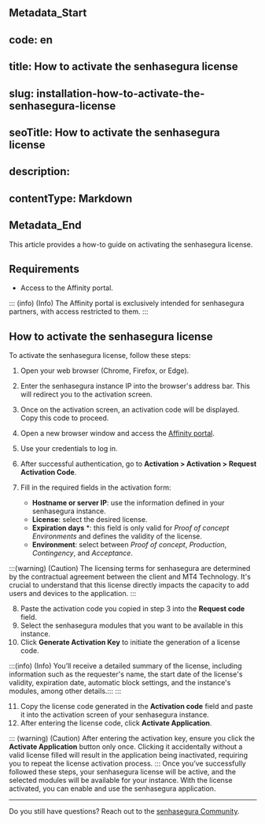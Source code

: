 ## Metadata_Start 
## code: en
## title: How to activate the senhasegura license 
## slug: installation-how-to-activate-the-senhasegura-license 
## seoTitle: How to activate the senhasegura license 
## description:  
## contentType: Markdown 
## Metadata_End
This article provides a how-to guide on activating the senhasegura license.


## Requirements

* Access to the Affinity portal.

::: (info) (Info)
The Affinity portal is exclusively intended for senhasegura partners, with access restricted to them.
:::




## How to activate the senhasegura license
To activate the senhasegura license, follow these steps:

1. Open your web browser (Chrome, Firefox, or Edge).
2. Enter the senhasegura instance IP into the browser's address bar. This will redirect you to the activation screen.
3. Once on the activation screen, an activation code will be displayed. Copy this code to proceed.
4. Open a new browser window and access the [Affinity portal](https://affinity.senhasegura.io/flow/auth/signin).
5. Use your credentials to log in.
6. After successful authentication, go to **Activation > Activation > Request Activation Code**.
7. Fill in the required fields in the activation form:


    * **Hostname or server IP**: use the information defined in your senhasegura instance.
    * **License**: select the desired license.
    * **Expiration days** *: this field is only valid for *Proof of concept Environments* and defines the validity of the license.
    * **Environment**: select between *Proof of concept*, *Production*, *Contingency*, and *Acceptance*.

:::(warning) (Caution)
The licensing terms for senhasegura are determined by the contractual agreement between the client and MT4 Technology. It's crucial to understand that this license directly impacts the capacity to add users and devices to the application.
:::

8. Paste the activation code you copied in step 3 into the **Request code** field.
9. Select the senhasegura modules that you want to be available in this instance.
10. Click **Generate Activation Key** to initiate the generation of a license code. 

:::(info) (Info)
You’ll receive a detailed summary of the license, including information such as the requester's name, the start date of the license's validity, expiration date, automatic block settings, and the instance's modules, among other details.:::
:::

11. Copy the license code generated in the **Activation code** field and paste it into the activation screen of your senhasegura instance.
12. After entering the license code, click **Activate Application**.


::: (warning) (Caution)
After entering the activation key, ensure you click the **Activate Application** button only once. Clicking it accidentally without a valid license filled will result in the application being inactivated, requiring you to repeat the license activation process.
:::
Once you’ve successfully followed these steps, your senhasegura license will be active, and the selected modules will be available for your instance. With the license activated, you can enable and use the senhasegura application.


* * *
Do you still have questions? Reach out to the [senhasegura Community](https://community.senhasegura.io/).